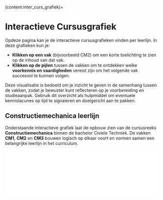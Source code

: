 (content:inter_curs_grafiek)=
# Interactieve Cursusgrafiek

Opdeze pagina kan je de interactieve cursusgrafieken vinden per leerlijn. In deze grafieken kun je: 

* **Klikken op een vak** (bijvoorbeeld CM2) om een korte toelichting te zien op de inhoud van dat vak.
* **Klikken op de pijlen** tussen de vakken om te ontdekken welke **voorkennis en vaardigheden** vereist zijn om het volgende vak succesvol te kunnen volgen.

Deze visualisatie is bedoeld om je inzicht te geven in de samenhang tussen de vakken, zodat je bewuster kunt reflecteren op je voorbereiding en studieaanpak. Gebruik dit overzicht als hulpmiddel om eventuele kennislacunes op tijd te signaleren en doelgericht aan te pakken.

## Constructiemechanica leerlijn

Onderstaande interactieve grafiek laat de opbouw zien van de cursusreeks **Constructiemechanica** binnen de bachelor Civiele Techniek. De vakken **CM1**, **CM2** en **CM3** bouwen logisch op elkaar voort en vormen samen een belangrijke leerlijn in het curriculum. 

<script>
  window.addEventListener('message', function(event) {
    if (event.data.type === 'setHeight') {
      const iframe = document.querySelector('iframe[src*="course_graph.html"]');
      if (iframe) {
        iframe.style.height = event.data.height + 'px';
      }
    }
  });
</script>

<iframe src="_static/course_graph.html" width="100%" frameborder="0" scrolling="no"></iframe>